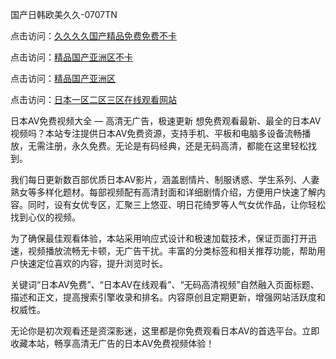 
国产日韩欧美久久-0707TN

点击访问：<a href="https://bsdf-5f5.pages.dev/">久久久久国产精品免费免费不卡</a>

点击访问：<a href="https://cfad.pages.dev/">精品国产亚洲区不卡</a>

点击访问：<a href="https://gfd-5xg.pages.dev/">精品国产亚洲区</a>

点击访问：<a href="https://fdhf-454.pages.dev/">日本一区二区三区在线观看网站</a>


日本AV免费视频大全 — 高清无广告，极速更新
想免费观看最新、最全的日本AV视频吗？本站专注提供日本AV免费资源，支持手机、平板和电脑多设备流畅播放，无需注册，永久免费。无论是有码经典，还是无码高清，都能在这里轻松找到。

我们每日更新数百部优质日本AV影片，涵盖剧情片、制服诱惑、学生系列、人妻熟女等多样化题材。每部视频配有高清封面和详细剧情介绍，方便用户快速了解内容。同时，设有女优专区，汇聚三上悠亚、明日花绮罗等人气女优作品，让你轻松找到心仪的视频。

为了确保最佳观看体验，本站采用响应式设计和极速加载技术，保证页面打开迅速，视频播放流畅无卡顿，无广告干扰。丰富的分类标签和相关推荐功能，帮助用户快速定位喜欢的内容，提升浏览时长。

关键词“日本AV免费”、“日本AV在线观看”、“无码高清视频”自然融入页面标题、描述和正文，提高搜索引擎收录和排名。内容原创且定期更新，增强网站活跃度和权威性。

无论你是初次观看还是资深影迷，这里都是你免费观看日本AV的首选平台。立即收藏本站，畅享高清无广告的日本AV免费视频体验！

<span style="display:none;">[Canonical link] ( https://github.com/dtnnn2611/00002 ）</span>
